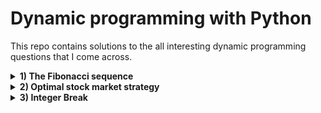 # Dynamic programming with Python
This repo contains solutions to the all interesting dynamic programming questions that I come across.

<details>
  <summary><b>1) The Fibonacci sequence</b></summary>
  Return the n-th number in the Fibonacci sequence. The first two numbers in the Fibonacci sequence are equal to 1; any other number is equal to sum of the preceding two numbers.
</details>
<details>
  <summary><b>2) Optimal stock market strategy</b></summary>
  When evaluating stock market trading strategies, it is useful to determine the maximum possible profit that can be made by trading a certain stock. Write an algorithm that,     given the daily price of a stock, computes the maximum profit that can be made by buying and selling that stock. Assume that you are allowed to own no more than 1 share at any time, and that you have an unlimited budget.<br>
  <br>
  Example 1: The stock price over several days is [2, 5, 1]. The best strategy is to buy a share on the first day for price 2, then sell it on the second day for price 5, obtaining a profit of 3.<br>
  <br>
  Example 2: The stock price over several days is [2, 5, 1, 3]. The best strategy is to buy a share on the first day for price 2, then sell it on the second day for price 5, obtaining a profit of 3; then buy it again on the third day for price 1, and sell it on the fourth day for price 3, obtaining an overall profit of 5.
</details>
<details>
  <summary><b>3) Integer Break</b></summary>
  Given an integer n, break it into the sum of k positive integers, where k >= 2, and maximise the product of those integers. Return the maximum product you can get.<br>
  <br>
  <b>Example 1:</b><br>
    Input: n = 2<br>
  Output: 1<br>
  Explanation: 2 = 1 + 1, 1 * 1 = 1.<br>
  <br>
  <b>Example 2:</b><br>
  Input: n = 10<br>
  Output: 36<br>
  Explanation: 10 = 3 + 3 + 4, 3 * 3 * 4 = 36.
</details>
